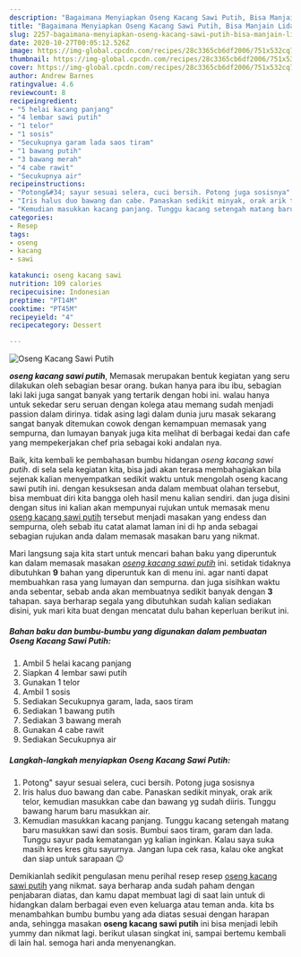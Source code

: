 ```yaml
---
description: "Bagaimana Menyiapkan Oseng Kacang Sawi Putih, Bisa Manjain Lidah"
title: "Bagaimana Menyiapkan Oseng Kacang Sawi Putih, Bisa Manjain Lidah"
slug: 2257-bagaimana-menyiapkan-oseng-kacang-sawi-putih-bisa-manjain-lidah
date: 2020-10-27T00:05:12.526Z
image: https://img-global.cpcdn.com/recipes/28c3365cb6df2006/751x532cq70/oseng-kacang-sawi-putih-foto-resep-utama.jpg
thumbnail: https://img-global.cpcdn.com/recipes/28c3365cb6df2006/751x532cq70/oseng-kacang-sawi-putih-foto-resep-utama.jpg
cover: https://img-global.cpcdn.com/recipes/28c3365cb6df2006/751x532cq70/oseng-kacang-sawi-putih-foto-resep-utama.jpg
author: Andrew Barnes
ratingvalue: 4.6
reviewcount: 8
recipeingredient:
- "5 helai kacang panjang"
- "4 lembar sawi putih"
- "1 telor"
- "1 sosis"
- "Secukupnya garam lada saos tiram"
- "1 bawang putih"
- "3 bawang merah"
- "4 cabe rawit"
- "Secukupnya air"
recipeinstructions:
- "Potong&#34; sayur sesuai selera, cuci bersih. Potong juga sosisnya"
- "Iris halus duo bawang dan cabe. Panaskan sedikit minyak, orak arik telor, kemudian masukkan cabe dan bawang yg sudah diiris. Tunggu bawang harum baru masukkan air."
- "Kemudian masukkan kacang panjang. Tunggu kacang setengah matang baru masukkan sawi dan sosis. Bumbui saos tiram, garam dan lada. Tunggu sayur pada kematangan yg kalian inginkan. Kalau saya suka masih kres kres gitu sayurnya. Jangan lupa cek rasa, kalau oke angkat dan siap untuk sarapaan 😉"
categories:
- Resep
tags:
- oseng
- kacang
- sawi

katakunci: oseng kacang sawi 
nutrition: 109 calories
recipecuisine: Indonesian
preptime: "PT14M"
cooktime: "PT45M"
recipeyield: "4"
recipecategory: Dessert

---
```



![Oseng Kacang Sawi Putih](https://img-global.cpcdn.com/recipes/28c3365cb6df2006/751x532cq70/oseng-kacang-sawi-putih-foto-resep-utama.jpg)

<b><i>oseng kacang sawi putih</i></b>, Memasak merupakan bentuk kegiatan yang seru dilakukan oleh sebagian besar orang. bukan hanya para ibu ibu, sebagian laki laki juga sangat banyak yang tertarik dengan hobi ini. walau hanya untuk sekedar seru seruan dengan kolega atau memang sudah menjadi passion dalam dirinya. tidak asing lagi dalam dunia juru masak sekarang sangat banyak ditemukan cowok dengan kemampuan memasak yang sempurna, dan lumayan banyak juga kita melihat di berbagai kedai dan cafe yang mempekerjakan chef pria sebagai koki andalan nya.

Baik, kita kembali ke pembahasan bumbu hidangan <i>oseng kacang sawi putih</i>. di sela sela kegiatan kita, bisa jadi akan terasa membahagiakan bila sejenak kalian menyempatkan sedikit waktu untuk mengolah oseng kacang sawi putih ini. dengan kesuksesan anda dalam membuat olahan tersebut, bisa membuat diri kita bangga oleh hasil menu kalian sendiri. dan juga disini dengan situs ini kalian akan mempunyai rujukan untuk memasak menu <u>oseng kacang sawi putih</u> tersebut menjadi masakan yang endess dan sempurna, oleh sebab itu catat alamat laman ini di hp anda sebagai sebagian rujukan anda dalam memasak masakan baru yang nikmat.




Mari langsung saja kita start untuk mencari bahan baku yang diperuntuk kan dalam memasak masakan <u><i>oseng kacang sawi putih</i></u> ini. setidak tidaknya dibutuhkan <b>9</b> bahan yang diperuntuk kan di menu ini. agar nanti dapat membuahkan rasa yang lumayan dan sempurna. dan juga sisihkan waktu anda sebentar, sebab anda akan membuatnya sedikit banyak dengan <b>3</b> tahapan. saya berharap segala yang dibutuhkan sudah kalian sediakan disini, yuk mari kita buat dengan mencatat dulu bahan keperluan berikut ini.

<!--inarticleads1-->

##### Bahan baku dan bumbu-bumbu yang digunakan dalam pembuatan Oseng Kacang Sawi Putih:

1. Ambil 5 helai kacang panjang
1. Siapkan 4 lembar sawi putih
1. Gunakan 1 telor
1. Ambil 1 sosis
1. Sediakan Secukupnya garam, lada, saos tiram
1. Sediakan 1 bawang putih
1. Sediakan 3 bawang merah
1. Gunakan 4 cabe rawit
1. Sediakan Secukupnya air




<!--inarticleads2-->

##### Langkah-langkah menyiapkan Oseng Kacang Sawi Putih:

1. Potong&#34; sayur sesuai selera, cuci bersih. Potong juga sosisnya
1. Iris halus duo bawang dan cabe. Panaskan sedikit minyak, orak arik telor, kemudian masukkan cabe dan bawang yg sudah diiris. Tunggu bawang harum baru masukkan air.
1. Kemudian masukkan kacang panjang. Tunggu kacang setengah matang baru masukkan sawi dan sosis. Bumbui saos tiram, garam dan lada. Tunggu sayur pada kematangan yg kalian inginkan. Kalau saya suka masih kres kres gitu sayurnya. Jangan lupa cek rasa, kalau oke angkat dan siap untuk sarapaan 😉




Demikianlah sedikit pengulasan menu perihal resep resep <u>oseng kacang sawi putih</u> yang nikmat. saya berharap anda sudah paham dengan penjabaran diatas, dan kamu dapat membuat lagi di saat lain untuk di hidangkan dalam berbagai even even keluarga atau teman anda. kita bs menambahkan bumbu bumbu yang ada diatas sesuai dengan harapan anda, sehingga masakan <b>oseng kacang sawi putih</b> ini bisa menjadi lebih yummy dan nikmat lagi. berikut ulasan singkat ini, sampai bertemu kembali di lain hal. semoga hari anda menyenangkan.
